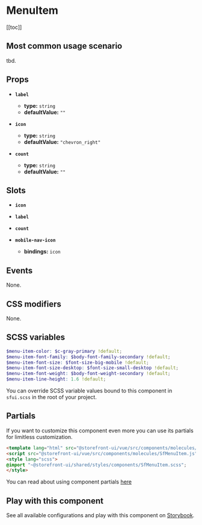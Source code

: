 # MenuItem

<!-- No Component description -->


[[toc]]


## Most common usage scenario

tbd.


## Props

- **`label`**
  - **type:** `string`
  - **defaultValue:** `""`

- **`icon`**
  - **type:** `string`
  - **defaultValue:** `"chevron_right"`

- **`count`**
  - **type:** `string`
  - **defaultValue:** `""`


## Slots

- **`icon`**

- **`label`**

- **`count`**

- **`mobile-nav-icon`**
  - **bindings:** `icon`


## Events

None.


## CSS modifiers

None.


## SCSS variables

```scss
$menu-item-color: $c-gray-primary !default;
$menu-item-font-family: $body-font-family-secondary !default;
$menu-item-font-size: $font-size-big-mobile !default;
$menu-item-font-size-desktop: $font-size-small-desktop !default;
$menu-item-font-weight: $body-font-weight-secondary !default;
$menu-item-line-height: 1.6 !default;
```

You can override SCSS variable values bound to this component in `sfui.scss` in the root of your project.


## Partials

If you want to customize this component even more you can use its partials for limitless customization.

```html
<template lang="html" src="@storefront-ui/vue/src/components/molecules/SfMenuItem.html"></template>
<script src="@storefront-ui/vue/src/components/molecules/SfMenuItem.js"></script>
<style lang="scss">
@import "~@storefront-ui/shared/styles/components/SfMenuItem.scss";
</style>
```

You can read about using component partials [here](docs.storefrontui.io/customization)


## Play with this component

See all available configurations and play with this component on <a href="https://storybook.storefrontui.io/?path=/story/">Storybook</a>.
